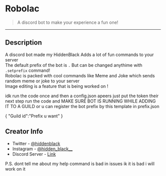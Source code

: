 
# Robolac

> A discord bot to make your experience a fun one!

---


## Description
A discord bot made my HiddenBlack Adds a lot of fun commands to your server <br>
The default prefix of the bot is `.` But can be changed anythime with `.setprefix` command!<br>
Robolac is packed with cool commands like Meme and Joke which sends random meme or joke to your server<br>
Image editing is a feature that is being worked on !

idk run the code once and then a config.json apeers just put the token their 
next step run the code and
MAKE SURE BOT IS RUNNING WHILE ADDING IT TO A GUILD
or u can register the bot prefix by this template in prefix.json 

{
"Guild id":"Prefix u want"
}

## Creator Info

- Twitter - [@hiddenblack](https://twitter.com/Hidden_Black_)
- Instagram - [@hidden_black__](https://www.instagram.com/hidden_black__/)
- Discord Server - [Link](https://discord.gg/5gDzeDgF5U)


P.S. dont tell me about my help command is bad in issues ik it is bad i will work on it
